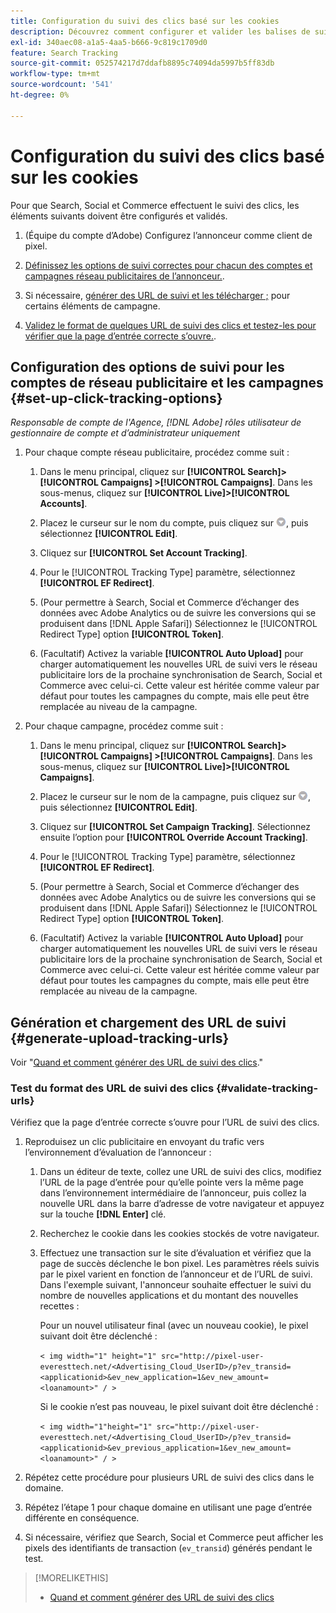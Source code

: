 ```yaml
---
title: Configuration du suivi des clics basé sur les cookies
description: Découvrez comment configurer et valider les balises de suivi des clics.
exl-id: 340aec08-a1a5-4aa5-b666-9c819c1709d0
feature: Search Tracking
source-git-commit: 052574217d7ddafb8895c74094da5997b5ff83db
workflow-type: tm+mt
source-wordcount: '541'
ht-degree: 0%

---
```


# Configuration du suivi des clics basé sur les cookies

Pour que Search, Social et Commerce effectuent le suivi des clics, les éléments suivants doivent être configurés et validés.

1. (Équipe du compte d’Adobe) Configurez l’annonceur comme client de pixel.

1. [Définissez les options de suivi correctes pour chacun des comptes et campagnes réseau publicitaires de l’annonceur.](#set-up-click-tracking-options).

1. Si nécessaire, [générer des URL de suivi et les télécharger ;](#generate-upload-tracking-urls) pour certains éléments de campagne.

1. [Validez le format de quelques URL de suivi des clics et testez-les pour vérifier que la page d’entrée correcte s’ouvre.](#validate-tracking-urls).

## Configuration des options de suivi pour les comptes de réseau publicitaire et les campagnes {#set-up-click-tracking-options}

*Responsable de compte de l&#39;Agence, [!DNL Adobe] rôles utilisateur de gestionnaire de compte et d’administrateur uniquement*

1. Pour chaque compte réseau publicitaire, procédez comme suit :

   1. Dans le menu principal, cliquez sur **[!UICONTROL Search]> [!UICONTROL Campaigns] >[!UICONTROL Campaigns]**. Dans les sous-menus, cliquez sur **[!UICONTROL Live]>[!UICONTROL Accounts]**.

   1. Placez le curseur sur le nom du compte, puis cliquez sur ![Icône Menu](/help/search-social-commerce/assets/arrow-dropdown-menu.png "Icône Menu"), puis sélectionnez **[!UICONTROL Edit]**.

   1. Cliquez sur **[!UICONTROL Set Account Tracking]**.

   1. Pour le [!UICONTROL Tracking Type] paramètre, sélectionnez **[!UICONTROL EF Redirect]**.

   1. (Pour permettre à Search, Social et Commerce d’échanger des données avec Adobe Analytics ou de suivre les conversions qui se produisent dans [!DNL Apple Safari]) Sélectionnez le [!UICONTROL Redirect Type] option **[!UICONTROL Token]**.

   1. (Facultatif) Activez la variable **[!UICONTROL Auto Upload]** pour charger automatiquement les nouvelles URL de suivi vers le réseau publicitaire lors de la prochaine synchronisation de Search, Social et Commerce avec celui-ci. Cette valeur est héritée comme valeur par défaut pour toutes les campagnes du compte, mais elle peut être remplacée au niveau de la campagne.

1. Pour chaque campagne, procédez comme suit :

   1. Dans le menu principal, cliquez sur **[!UICONTROL Search]> [!UICONTROL Campaigns] >[!UICONTROL Campaigns]**. Dans les sous-menus, cliquez sur **[!UICONTROL Live]>[!UICONTROL Campaigns]**.

   1. Placez le curseur sur le nom de la campagne, puis cliquez sur ![Icône Menu](/help/search-social-commerce/assets/arrow-dropdown-menu.png "Icône Menu"), puis sélectionnez **[!UICONTROL Edit]**.

   1. Cliquez sur **[!UICONTROL Set Campaign Tracking]**. Sélectionnez ensuite l’option pour **[!UICONTROL Override Account Tracking]**.

   1. Pour le [!UICONTROL Tracking Type] paramètre, sélectionnez **[!UICONTROL EF Redirect]**.

   1. (Pour permettre à Search, Social et Commerce d’échanger des données avec Adobe Analytics ou de suivre les conversions qui se produisent dans [!DNL Apple Safari]) Sélectionnez le [!UICONTROL Redirect Type] option **[!UICONTROL Token]**.

   1. (Facultatif) Activez la variable **[!UICONTROL Auto Upload]** pour charger automatiquement les nouvelles URL de suivi vers le réseau publicitaire lors de la prochaine synchronisation de Search, Social et Commerce avec celui-ci. Cette valeur est héritée comme valeur par défaut pour toutes les campagnes du compte, mais elle peut être remplacée au niveau de la campagne.

## Génération et chargement des URL de suivi {#generate-upload-tracking-urls}

Voir &quot;[Quand et comment générer des URL de suivi des clics](/help/search-social-commerce/tracking/click-tracking-ways-to-generate.md).&quot;

### Test du format des URL de suivi des clics {#validate-tracking-urls}

Vérifiez que la page d’entrée correcte s’ouvre pour l’URL de suivi des clics.

1. Reproduisez un clic publicitaire en envoyant du trafic vers l’environnement d’évaluation de l’annonceur :

   1. Dans un éditeur de texte, collez une URL de suivi des clics, modifiez l’URL de la page d’entrée pour qu’elle pointe vers la même page dans l’environnement intermédiaire de l’annonceur, puis collez la nouvelle URL dans la barre d’adresse de votre navigateur et appuyez sur la touche **[!DNL Enter]** clé.

   1. Recherchez le cookie dans les cookies stockés de votre navigateur.

   1. Effectuez une transaction sur le site d’évaluation et vérifiez que la page de succès déclenche le bon pixel. Les paramètres réels suivis par le pixel varient en fonction de l’annonceur et de l’URL de suivi. Dans l&#39;exemple suivant, l&#39;annonceur souhaite effectuer le suivi du nombre de nouvelles applications et du montant des nouvelles recettes :

      Pour un nouvel utilisateur final (avec un nouveau cookie), le pixel suivant doit être déclenché :

      `< img width="1" height="1" src="http://pixel-user-everesttech.net/<Advertising_Cloud_UserID>/p?ev_transid=<applicationid>&ev_new_application=1&ev_new_amount=<loanamount>" / >`

      Si le cookie n’est pas nouveau, le pixel suivant doit être déclenché :

      `< img width="1"height="1" src="http://pixel-user-everesttech.net/<Advertising_Cloud_UserID>/p?ev_transid=<applicationid>&ev_previous_application=1&ev_new_amount=<loanamount>" / >`


1. Répétez cette procédure pour plusieurs URL de suivi des clics dans le domaine.

1. Répétez l’étape 1 pour chaque domaine en utilisant une page d’entrée différente en conséquence.

1. Si nécessaire, vérifiez que Search, Social et Commerce peut afficher les pixels des identifiants de transaction (`ev_transid`) générés pendant le test.

>[!MORELIKETHIS]
>
>* [Quand et comment générer des URL de suivi des clics](/help/search-social-commerce/tracking/click-tracking-ways-to-generate.md)
